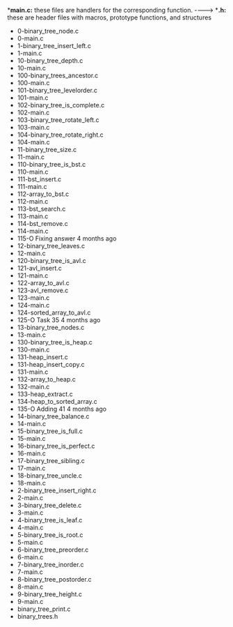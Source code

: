 ***main.c:** these files are handlers for the corresponding function.
----> ***.h:** these are header files with macros, prototype functions, and structures

- 0-binary_tree_node.c
- 0-main.c
- 1-binary_tree_insert_left.c
- 1-main.c
- 10-binary_tree_depth.c
- 10-main.c
- 100-binary_trees_ancestor.c
- 100-main.c
- 101-binary_tree_levelorder.c
- 101-main.c
- 102-binary_tree_is_complete.c
- 102-main.c
- 103-binary_tree_rotate_left.c
- 103-main.c
- 104-binary_tree_rotate_right.c
- 104-main.c
- 11-binary_tree_size.c
- 11-main.c
- 110-binary_tree_is_bst.c
- 110-main.c
- 111-bst_insert.c
- 111-main.c
- 112-array_to_bst.c
- 112-main.c
- 113-bst_search.c
- 113-main.c
- 114-bst_remove.c
- 114-main.c
- 115-O 	Fixing answer 	4 months ago
- 12-binary_tree_leaves.c
- 12-main.c
- 120-binary_tree_is_avl.c
- 121-avl_insert.c
- 121-main.c
- 122-array_to_avl.c
- 123-avl_remove.c
- 123-main.c
- 124-main.c
- 124-sorted_array_to_avl.c
- 125-O 	Task 35 	4 months ago
- 13-binary_tree_nodes.c
- 13-main.c
- 130-binary_tree_is_heap.c
- 130-main.c
- 131-heap_insert.c
- 131-heap_insert_copy.c
- 131-main.c
- 132-array_to_heap.c
- 132-main.c
- 133-heap_extract.c
- 134-heap_to_sorted_array.c
- 135-O 	Adding 41 	4 months ago
- 14-binary_tree_balance.c
- 14-main.c
- 15-binary_tree_is_full.c
- 15-main.c
- 16-binary_tree_is_perfect.c
- 16-main.c
- 17-binary_tree_sibling.c
- 17-main.c
- 18-binary_tree_uncle.c
- 18-main.c
- 2-binary_tree_insert_right.c
- 2-main.c
- 3-binary_tree_delete.c
- 3-main.c
- 4-binary_tree_is_leaf.c
- 4-main.c
- 5-binary_tree_is_root.c
- 5-main.c
- 6-binary_tree_preorder.c
- 6-main.c
- 7-binary_tree_inorder.c
- 7-main.c
- 8-binary_tree_postorder.c
- 8-main.c
- 9-binary_tree_height.c
- 9-main.c
- binary_tree_print.c
- binary_trees.h

